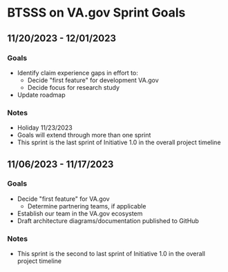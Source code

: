 # BTSSS on VA.gov Sprint Goals

## 11/20/2023 - 12/01/2023
### Goals
- Identify claim experience gaps in effort to:
  - Decide "first feature" for development VA.gov
  - Decide focus for research study 
- Update roadmap

### Notes
- Holiday 11/23/2023
- Goals will extend through more than one sprint
- This sprint is the last sprint of Initiative 1.0 in the overall project timeline


## 11/06/2023 - 11/17/2023
### Goals
- Decide "first feature" for VA.gov
  - Determine partnering teams, if applicable
- Establish our team in the VA.gov ecosystem
- Draft architecture diagrams/documentation published to GitHub

### Notes
- This sprint is the second to last sprint of Initiative 1.0 in the overall project timeline
